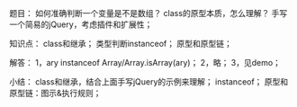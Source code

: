 题目：
    如何准确判断一个变量是不是数组？
    class的原型本质，怎么理解？
    手写一个简易的jQuery，考虑插件和扩展性；

知识点：
    class和继承；
    类型判断instanceof；
    原型和原型链；

解答：
    1，ary instanceof Array/Array.isArray(ary)；
    2，略；
    3，见demo；

小结：
    class和继承，结合上面手写jQuery的示例来理解；
    instanceof；
    原型和原型链：图示&执行规则；